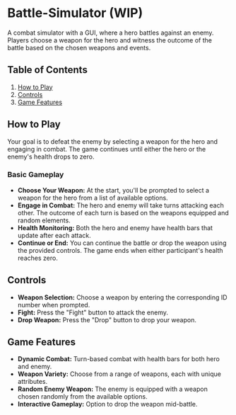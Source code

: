 # Battle-Simulator (WIP)

A combat simulator with a GUI, where a hero battles against an enemy. Players choose a weapon for the hero and witness the outcome of the battle based on the chosen weapons and events.

## Table of Contents
1. [How to Play](#how-to-play)
2. [Controls](#controls)
3. [Game Features](#game-features)


## How to Play

Your goal is to defeat the enemy by selecting a weapon for the hero and engaging in combat. The game continues until either the hero or the enemy's health drops to zero.

### Basic Gameplay

- **Choose Your Weapon:** At the start, you'll be prompted to select a weapon for the hero from a list of available options.
- **Engage in Combat:** The hero and enemy will take turns attacking each other. The outcome of each turn is based on the weapons equipped and random elements.
- **Health Monitoring:** Both the hero and enemy have health bars that update after each attack.
- **Continue or End:** You can continue the battle or drop the weapon using the provided controls. The game ends when either participant's health reaches zero.

## Controls

- **Weapon Selection:** Choose a weapon by entering the corresponding ID number when prompted.
- **Fight:** Press the "Fight" button to attack the enemy.
- **Drop Weapon:** Press the "Drop" button to drop your weapon.

## Game Features

- **Dynamic Combat:** Turn-based combat with health bars for both hero and enemy.
- **Weapon Variety:** Choose from a range of weapons, each with unique attributes.
- **Random Enemy Weapon:** The enemy is equipped with a weapon chosen randomly from the available options.
- **Interactive Gameplay:** Option to drop the weapon mid-battle.
